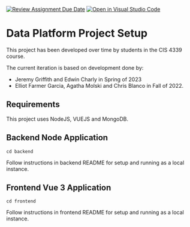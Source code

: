 [![Review Assignment Due Date](https://classroom.github.com/assets/deadline-readme-button-24ddc0f5d75046c5622901739e7c5dd533143b0c8e959d652212380cedb1ea36.svg)](https://classroom.github.com/a/Y5_dlaj5)
[![Open in Visual Studio Code](https://classroom.github.com/assets/open-in-vscode-718a45dd9cf7e7f842a935f5ebbe5719a5e09af4491e668f4dbf3b35d5cca122.svg)](https://classroom.github.com/online_ide?assignment_repo_id=13553042&assignment_repo_type=AssignmentRepo)
# Data Platform Project Setup

This project has been developed over time by students in the CIS 4339 course.

The current iteration is based on development done by:
* Jeremy Griffith and Edwin Charly in Spring of 2023
* Elliot Farmer Garcia, Agatha	Molski and Chris Blanco in Fall of 2022.

## Requirements

This project uses NodeJS, VUEJS and MongoDB.

## Backend Node Application
```
cd backend
```
Follow instructions in backend README for setup and running as a local instance.

## Frontend Vue 3 Application
```
cd frontend
```
Follow instructions in frontend README for setup and running as a local instance.


